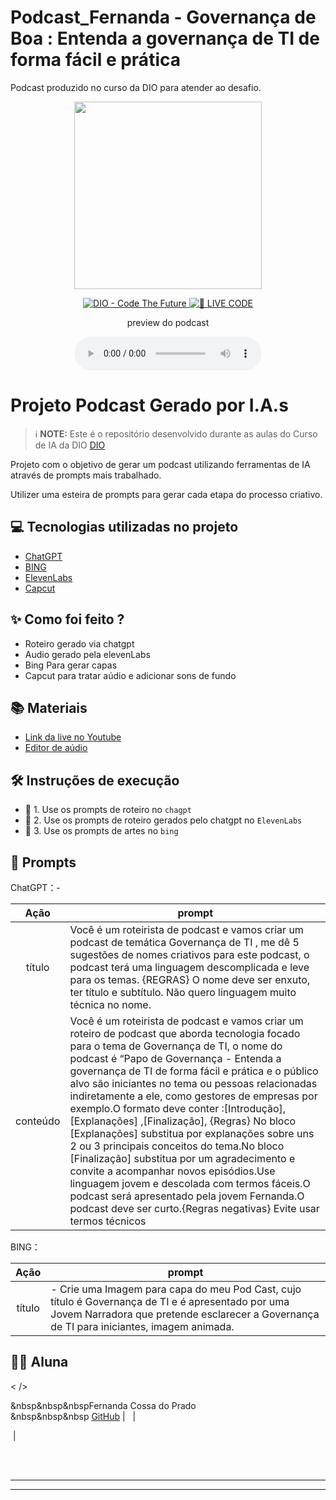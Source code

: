 # Podcast_Fernanda - Governança de Boa : Entenda a governança de TI de forma fácil  e prática
Podcast produzido no curso da DIO para atender ao desafio.
<p align="center">
<img 
    src="./assets/cover.png"
    width="300"
/>
</p>

<p align="center">
<a href="https://dio.me/">
    <img 
        src="https://img.shields.io/badge/DIO-Code_The_Future-28DA77?logo=youtube" 
        alt="DIO - Code The Future">
</a>
<a href="https://dio.me/">
<img 
    src="https://img.shields.io/badge/🔴_LIVE_CODE-FF5E72" 
    alt="🔴 LIVE CODE">
</a>
</p>

<p align="center">
    preview do podcast
</p>

<div align="center">
    <audio src="output/podcast_editado.MP3" controls title="Podcast editado"></audio>
</div>

# Projeto Podcast Gerado por I.A.s


 > ℹ️ **NOTE:** Este é o repositório desenvolvido durante as aulas do Curso de IA da DIO [DIO](https://dio.me)

Projeto com o objetivo de gerar um podcast utilizando ferramentas de IA através de prompts mais trabalhado.

Utilizer uma esteira de prompts para gerar cada etapa do processo criativo.

## 💻 Tecnologias utilizadas no projeto

- [ChatGPT](https://chat.openai.com/) 
- [BING](https://www.midjourney.com/app/])
- [ElevenLabs](https://beta.elevenlabs.io/)
- [Capcut](https://www.capcut.com/pt-br/)

## ✨ Como foi feito ?

- Roteiro gerado via chatgpt
- Audio gerado pela elevenLabs
- Bing Para gerar capas
- Capcut para tratar aúdio e adicionar sons de fundo

## 📚 Materiais

- [Link da live no Youtube](https://www.youtube.com)
- [Editor de aúdio](https://www.capcut.com/editor?from_page=landing_page&__action_from=picture_V%C3%ADdeos%20profissionais%20em%20minutos,%20n%C3%A3o%20em%20horas.)


## 🛠️ Instruções de execução

- 🤖 1. Use os prompts de roteiro no `chagpt`
- 🤖 2. Use os prompts de roteiro gerados pelo chatgpt no  `ElevenLabs`
- 🤖 3. Use os prompts de artes no `bing`

  
## 🧠 Prompts
ChatGPT：-

|   Ação   | prompt                                                                                                                                                                                                                                                                         |
| :------: | ------------------------------------------------------------------------------------------------------------------------------------------------------------------------------------------------------------------------------------------------------------------------------ |
|  título  |  Você é um roteirista de podcast e vamos criar um podcast de temática Governança de TI , me dê 5 sugestões de nomes criativos para este podcast, o podcast terá uma linguagem descomplicada e leve para os temas. {REGRAS} O nome deve ser enxuto, ter título e subtítulo. Não quero linguagem muito técnica no nome.                                  |
| conteúdo | Você é um roteirista de podcast e vamos criar um roteiro de podcast que aborda tecnologia focado para  o tema de Governança de TI, o nome do podcast é “Papo de Governança - Entenda a governança de TI de forma fácil e prática e o público alvo são iniciantes no tema ou pessoas relacionadas indiretamente a ele, como gestores de empresas por exemplo.O formato deve conter :[Introdução],[Explanações] ,[Finalização], {Regras} No bloco [Explanações]  substitua por explanações sobre uns 2 ou 3  principais conceitos do tema.No bloco [Finalização]  substitua por um agradecimento e convite a acompanhar novos episódios.Use linguagem jovem e descolada com termos fáceis.O podcast será apresentado pela jovem Fernanda.O podcast deve ser curto.{Regras negativas} Evite usar termos técnicos

BING：

|  Ação  | prompt                                                                                 |
| :----: | -------------------------------------------------------------------------------------- |
| título | - Crie uma Imagem para capa do meu Pod Cast, cujo título é Governança de TI e é apresentado por uma Jovem Narradora que pretende esclarecer a Governança de TI para iniciantes, imagem animada.|



## 👨‍💻 Aluna
   < />
    <p>&nbsp&nbsp&nbspFernanda Cossa do Prado<br>
    &nbsp&nbsp&nbsp
    <a href="https://github.com/ferdoprado">
    GitHub</a>&nbsp;|&nbsp;
   &nbsp;|&nbsp;
    
&nbsp;|&nbsp;</p>
</p>
<br/><br/>
<p>

---


---


